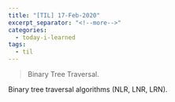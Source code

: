 ```yaml
---
title: "[TIL] 17-Feb-2020"
excerpt_separator: "<!--more-->"
categories:
  - today-i-learned
tags:
  - til 
---
```


>Binary Tree Traversal.
<!--more-->

Binary tree traversal algorithms (NLR, LNR, LRN).
